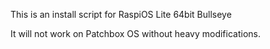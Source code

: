 This is an install script for RaspiOS Lite 64bit Bullseye

It will not work on Patchbox OS without heavy modifications.
